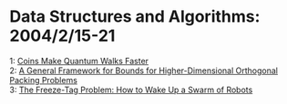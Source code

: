 # Data Structures and Algorithms: 2004/2/15-21  
1: [Coins Make Quantum Walks Faster](https://doi.org/10.48550/arXiv.quant-ph/0402107)  
2: [A General Framework for Bounds for Higher-Dimensional Orthogonal Packing  Problems](https://doi.org/10.48550/arXiv.cs/0402044)  
3: [The Freeze-Tag Problem: How to Wake Up a Swarm of Robots](https://doi.org/10.48550/arXiv.cs/0402045)  